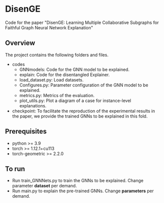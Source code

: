 # DisenGE
Code for the paper "DisenGE: Learning Multiple Collaborative Subgraphs for Faithful Graph Neural Network Explanation"

## Overview
The project contains the following folders and files.
- codes
	- GNNmodels: Code for the GNN model to be explained.
 	- explain: Code for the disentangled Explainer.
	- load_dataset.py: Load datasets.
	- Configures.py: Parameter configuration of the GNN model to be explained.
	- metrics.py: Metrics of the evaluation.
	- plot_utils.py: Plot a diagram of a case for instance-level explanations.
- checkpoint: To facilitate the reproduction of the experimental results in the paper, we provide the trained GNNs to be explained in this fold.

## Prerequisites
- python >= 3.9
- torch >= 1.12.1+cu113
- torch-geometric >= 2.2.0

## To run
- Run train_GNNNets.py to train the GNNs to be explained. Change parameter **dataset** per demand.
- Run main.py to explain the pre-trained GNNs. Change **parameters** per demand.
